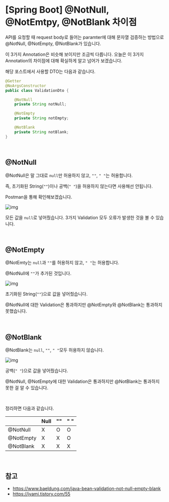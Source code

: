 # [Spring Boot] @NotNull, @NotEmtpy, @NotBlank 차이점

API를 요청할 때 request body로 들어는 paramter에 대해 문자열 검증하는 방법으로 @NotNull, @NotEmpty, @NotBlank가 있습니다.

이 3가지 Annotation은 비슷해 보이지만 조금씩 다릅니다. 오늘은 이 3가지 Annotation의 차이점에 대해 확실하게 알고 넘어가 보겠습니다.

해당 포스트에서 사용할 DTO는 다음과 같습니다.

```java
@Getter
@NoArgsConstructor
public class ValidationDto {

    @NotNull
    private String notNull;

    @NotEmpty
    private String notEmpty;

    @NotBlank
    private String notBlank;
}
```

</br >

## @NotNull

@NotNull은 말 그대로 `null`만 허용하지 않고, `""`, `" "`는 허용합니다.

즉, 초기화된 String(`""`)이나 공백(`" "`)을 허용하지 않는다면 사용해선 안됩니다.

Postman을 통해 확인해보겠습니다.

![img](https://blog.kakaocdn.net/dn/blfbTv/btq4XbCLaH5/HEhKL1aY5cpsc8xB5Jqc3k/img.png)

모든 값을 `null`로 넣어줬습니다. 3가지 Validation 모두 오류가 발생한 것을 볼 수 있습니다.

</br >

## @NotEmpty

@NotEmty는 `null`과 `""`를 허용하지 않고, `" "`는 허용합니다.

@NotNull에 `""`가 추가된 것입니다.

![img](https://blog.kakaocdn.net/dn/cpwQp1/btq4XFcuIFY/ExrG9vNiYPGKszv0PmMUK0/img.png)

초기화된 String(`""`)으로 값을 넣어줬습니다.

@NotNull에 대한 Validation은 통과하지만 @NotEmpty와 @NotBlank는 통과하지 못했습니다.

</br >

## @NotBlank

@NotBlank는 `null`, `""`, `" "`모두 허용하지 않습니다.

![img](https://blog.kakaocdn.net/dn/J991E/btq4XgcWFDb/dq8Y9yZTDsps5WTd62yoqk/img.png)

공백(`" "`)으로 값을 넣어줬습니다.

@NotNull, @NotEmpty에 대한 Validation은 통과하지만 @NotBlank는 통과하지 못한 걸 알 수 있습니다.

</br >

정리하면 다음과 같습니다.

|           | Null | ""   | " "  |
| --------- | ---- | ---- | ---- |
| @NotNull  | X    | O    | O    |
| @NotEmpty | X    | X    | O    |
| @NotBlank | X    | X    | X    |

</br >

## 참고

- https://www.baeldung.com/java-bean-validation-not-null-empty-blank
- https://jyami.tistory.com/55
